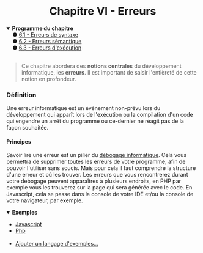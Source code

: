 <center><h1>Chapitre VI - Erreurs</h1></center>

<details open="open"><summary><b>Programme du chapitre</b></summary>
&nbsp;&nbsp;&nbsp;&nbsp;● <a href="./Syntaxe.md" title="Variables">6.1 - Erreurs de syntaxe </a><br>
&nbsp;&nbsp;&nbsp;&nbsp;● <a href="./Semantic.md" title="Constantes">6.2 - Erreurs sémantique </a><br>
&nbsp;&nbsp;&nbsp;&nbsp;● <a href="./Execution.md">6.3 - Erreurs d'exécution</a><br>
</details>
<br>

> Ce chapitre abordera des **notions centrales** du développement informatique, les **erreurs**. Il est important de saisir l'entièreté de cette notion en profondeur.

### Définition

Une erreur informatique est un événement non-prévu lors du développement qui apparît lors de l'exécution ou la compilation d'un code qui engendre un arrêt du programme ou ce-dernier ne réagit pas de la façon souhaitée.
#### Principes
Savoir lire une erreur est un pilier du [débogage informatique](https://fr.wiktionary.org/wiki/d%C3%A9bogage). Cela vous permettra de supprimer toutes les erreurs de votre programme, afin de pouvoir l'utiliser sans soucis. Mais pour cela il faut comprendre la structure d'une erreur et où les trouver.
Les erreurs que vous rencontrerez durant votre debogage peuvent apparaîtres à plusieurs endroits, en PHP par exemple vous les trouverez sur la page qui sera générée avec le code. En Javascript, cela se passe dans la console de votre IDE et/ou la console de votre navigateur, par exemple.
<br>

<details open="open"><summary><b>Exemples</b></summary>
<ul>
    <li><a href="./Practice/Examples/Example_Js.md">Javascript</a></li>
    <li><a href="./Practice/Examples/Example_Php.md">Php</a></li>
    &nbsp;
    <li><a href="https://github.fr/Skycel9/basics-course-of-programming/pulls">Ajouter un langage d'exemples...</a></li>
</ul>
</details>
